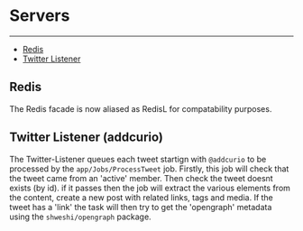 # Servers

---
- [Redis](#redis)
- [Twitter Listener](#addcurio)

<a name="redis"></a>
## Redis
The Redis facade is now aliased as RedisL for compatability purposes.

<a name="twitter listener"></a>
## Twitter Listener (addcurio)
The Twitter-Listener queues each tweet startign with `@addcurio` to be processed by the `app/Jobs/ProcessTweet` job.
Firstly, this job will check that the tweet came from an 'active' member. Then check the tweet doesnt exists (by id). if it passes then the job will extract the various elements from the content, create a new post with related links, tags and media. 
If the tweet has a 'link' the task will then try to get the 'opengraph' metadata using the `shweshi/opengraph` package.